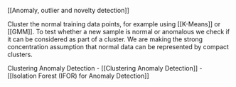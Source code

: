 [[Anomaly, outlier and novelty detection]]

Cluster the normal training data points, for example using [[K-Means]] or [[GMM]]. To test whether a new sample is normal or anomalous we check if it can be considered as part of a cluster. 
We are making the strong concentration assumption that normal data can be represented by compact clusters.

Clustering Anomaly Detection
	- [[Clustering Anomaly Detection]]
	- [[Isolation Forest (IFOR) for Anomaly Detection]]